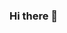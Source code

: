### Hi there 👋

<!--
**cryptobellum/cryptobellum** is a ✨ _special_ ✨ repository because its `README.md` (this file) appears on your GitHub profile.

Here are some ideas to get you started:

- 🔭 I’m currently working on completing Labs at Lambda School.
- States I've Lived in: Pennsylvania, New Jersey
- 💬 Ask me about my the decade I competed in Weightlifting.
- 📫 How to reach me: DM me on Twitter

- ⚡ Fun fact: I enjoy knitting, playing chess, and baking. 
- Something I'd like to explore more: quantum machine learning
-->
